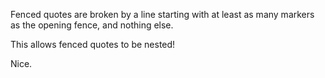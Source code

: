 >>>>>>
Fenced quotes are broken by a line starting
with at least as many markers as the opening fence,
and nothing else.
>>>>
This allows fenced quotes to be nested!
>>>>
Nice.
>>>>>>
